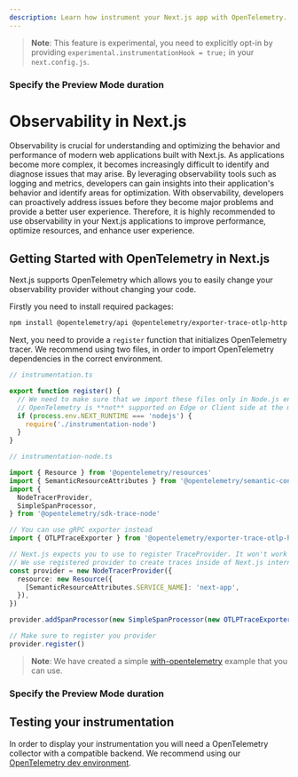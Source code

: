 ```yaml
---
description: Learn how instrument your Next.js app with OpenTelemetry.
---
```


> **Note**: This feature is experimental, you need to explicitly opt-in by providing `experimental.instrumentationHook = true;` in your `next.config.js`.

### Specify the Preview Mode duration

# Observability in Next.js

Observability is crucial for understanding and optimizing the behavior and performance of modern web applications built with Next.js. As applications become more complex, it becomes increasingly difficult to identify and diagnose issues that may arise. By leveraging observability tools such as logging and metrics, developers can gain insights into their application's behavior and identify areas for optimization. With observability, developers can proactively address issues before they become major problems and provide a better user experience. Therefore, it is highly recommended to use observability in your Next.js applications to improve performance, optimize resources, and enhance user experience.

## Getting Started with OpenTelemetry in Next.js

Next.js supports OpenTelemetry which allows you to easily change your observability provider without changing your code.

Firstly you need to install required packages:

```bash
npm install @opentelemetry/api @opentelemetry/exporter-trace-otlp-http @opentelemetry/resources @opentelemetry/sdk-trace-base @opentelemetry/semantic-conventions
```

Next, you need to provide a `register` function that initializes OpenTelemetry tracer. We recommend using two files, in order to import OpenTelemetry dependencies in the correct environment.

```ts
// instrumentation.ts

export function register() {
  // We need to make sure that we import these files only in Node.js environment.
  // OpenTelemetry is **not** supported on Edge or Client side at the moment.
  if (process.env.NEXT_RUNTIME === 'nodejs') {
    require('./instrumentation-node')
  }
}
```

```ts
// instrumentation-node.ts

import { Resource } from '@opentelemetry/resources'
import { SemanticResourceAttributes } from '@opentelemetry/semantic-conventions'
import {
  NodeTracerProvider,
  SimpleSpanProcessor,
} from '@opentelemetry/sdk-trace-node'

// You can use gRPC exporter instead
import { OTLPTraceExporter } from '@opentelemetry/exporter-trace-otlp-http'

// Next.js expects you to use to register TraceProvider. It won't work if you use NodeSDK.
// We use registered provider to create traces inside of Next.js internals.
const provider = new NodeTracerProvider({
  resource: new Resource({
    [SemanticResourceAttributes.SERVICE_NAME]: 'next-app',
  }),
})

provider.addSpanProcessor(new SimpleSpanProcessor(new OTLPTraceExporter({})))

// Make sure to register you provider
provider.register()
```

> **Note**: We have created a simple [with-opentelemetry](https://github.com/vercel/next.js/tree/canary/examples/with-opentelemetry) example that you can use.

### Specify the Preview Mode duration

## Testing your instrumentation

In order to display your instrumentation you will need a OpenTelemetry collector with a compatible backend. We recommend using our [OpenTelemetry dev environment](https://github.com/vercel/opentelemetry-collector-dev-setup).
